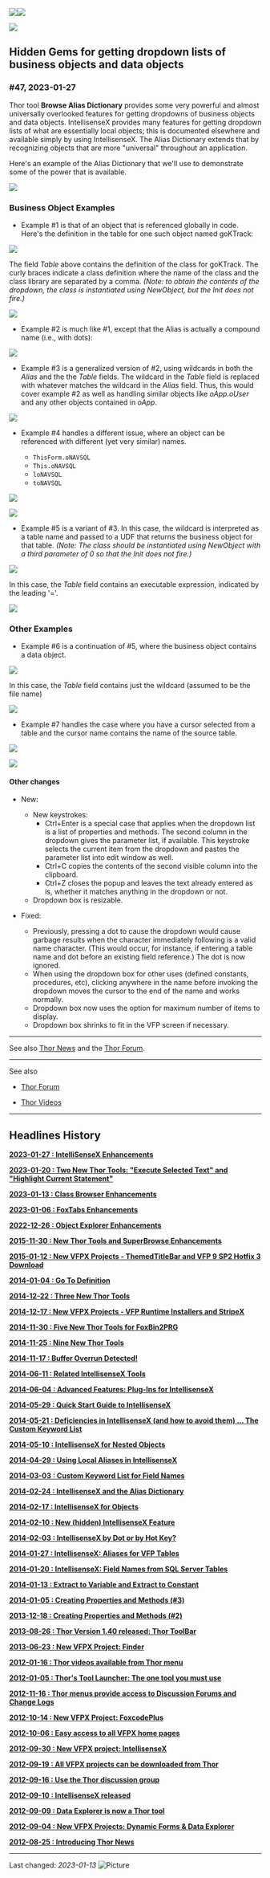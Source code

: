 ![](Images/Thor.png)![](Images/Thor_news.png)  

![](Images/Thor_greenline.png)

**Hidden Gems for getting dropdown lists of business objects and data objects** 
---

### #47, 2023-01-27

Thor tool **Browse Alias Dictionary** provides some very powerful and almost universally overlooked features for getting dropdowns of business objects and data objects.  IntellisenseX provides many features for getting dropdown lists of what are essentially local objects; this is documented elsewhere and available simply by using IntellisenseX.  The Alias Dictionary extends that by recognizing objects that are more "universal" throughout an application.

Here's an example of the Alias Dictionary that we'll use to demonstrate some of the power that is available.

![](NewsItems/Images/Item_47_SampleAliasTable.png)

### Business Object Examples

* Example #1 is that of an object that is referenced globally in code.  Here's the definition in the table for one such object named goKTrack:

![](NewsItems/Images/Item_47_goKTrack.png)

The field _Table_ above contains the definition of the class for goKTrack. The curly braces indicate a class definition where the name of the class and the class library are separated by a comma. _(Note: to obtain the contents of the dropdown, the class is instantiated using NewObject, but the Init does not fire.)_ 

![](NewsItems/Images/Item_47_goKTrackExample.png)

* Example #2 is much like #1, except that the Alias is actually a compound name (i.e., with dots):

![](NewsItems/Images/Item_47_oAppDotoAdmin.png)

* Example #3 is a generalized version of #2, using wildcards in both the _Alias_ and the the _Table_ fields. The wildcard in the _Table_ field is replaced with whatever matches the wildcard in the _Alias_ field.  Thus, this would cover example #2 as well as handling similar objects like _oApp.oUser_ and any other objects contained in _oApp_.

![](NewsItems/Images/Item_47_oAppDotoStar.png)

* Example #4 handles a different issue, where an object can be referenced with different (yet very similar) names.

    - `ThisForm.oNAVSQL`
    - `This.oNAVSQL`
    - `loNAVSQL`
    - `toNAVSQL`

![](NewsItems/Images/Item_47_oNAVSQL.png)


![](NewsItems/Images/Item_47_oNAVSQLSample.png)

* Example #5 is a variant of #3.  In this case, the wildcard is interpreted as a table name and passed to a UDF that returns the business object for that table.  _(Note: The class should be instantiated using NewObject with a third parameter of 0 so that the Init does not fire.)_ 

![](NewsItems/Images/Item_47_loTable.png) 

In this case, the _Table_ field contains an executable expression, indicated by the leading 
'='.

![](NewsItems/Images/Item_47_loTableSample.png) 

### Other Examples

* Example #6 is a continuation of #5, where the business object contains a data object.  

![](NewsItems/Images/item_47_loStarDotData.png) 

In this case, the _Table_ field contains just the wildcard (assumed to be the file name)

![](NewsItems/Images/Item_47_loTableStarDotoData.png) 

* Example #7 handles the case where you have a cursor selected from a table and the cursor name contains the name of the source table.

![](NewsItems/Images/Item_47_crsrStar.png) 

![](NewsItems/Images/Item_47_crsrStarSample.png)  


#### Other changes
* New:
    * New keystrokes:
        * Ctrl+Enter is a special case that applies when the dropdown list is a list of properties and methods.  The second column in the dropdown gives the parameter list, if available.  This keystroke selects the current item from the dropdown and pastes the parameter list into edit window as well.
        * Ctrl+C copies the contents of the second visible column into the clipboard.
        * Ctrl+Z closes the popup and leaves the text already entered as is, whether it matches anything in the dropdown or not.
    * Dropdown box is resizable.
        
* Fixed:
    * Previously, pressing a dot to cause the dropdown would cause garbage results when the character immediately following is a valid name character.  (This would occur, for instance, if entering a table name and dot before an existing field reference.) The dot is now ignored.
    * When using the dropdown box for other uses (defined constants, procedures, etc), clicking anywhere in the name before invoking the dropdown moves the cursor to the end of the name and works normally.
    * Dropdown box now uses the option for maximum number of items to display.
    * Dropdown box shrinks to fit in the VFP screen if necessary.

---
See also [Thor News](../Thor_news.md) and the [Thor Forum](https://groups.google.com/forum/?fromgroups#!forum/FoxProThor).  


---

See also
* [Thor Forum](http://groups.google.com/group/FoxProThor)

* [Thor Videos](Thor_videos.md)

---

Headlines History
---

**[2023-01-27 : IntelliSenseX Enhancements ](NewsItems/Item_47.md)** 

**[2023-01-20 : Two New Thor Tools: "Execute Selected Text" and "Highlight Current Statement" ](NewsItems/Item_46.md)** 

**[2023-01-13 : Class Browser Enhancements](NewsItems/Item_45.md)** 

**[2023-01-06 : FoxTabs Enhancements](NewsItems/Item_44.md)** 

**[2022-12-26 : Object Explorer Enhancements](NewsItems/Item_43.md)** 

**[2015-11-30 : New Thor Tools and SuperBrowse Enhancements](NewsItems/Item_42.md)**

**[2015-01-12 : New VFPX Projects - ThemedTitleBar and VFP 9 SP2 Hotfix 3 Download](NewsItems/Item_41.md)**

**[2014-01-04 : Go To Definition](NewsItems/Tweet_27.md)**

**[2014-12-22 : Three New Thor Tools](NewsItems/Tweet_26.md)**

**[2014-12-17 : New VFPX Projects - VFP Runtime Installers and StripeX](NewsItems/Item_38.md)**

**[2014-11-30 : Five New Thor Tools for FoxBin2PRG](NewsItems/Tweet_25.md)**

**[2014-11-25 : Nine New Thor Tools](NewsItems/Tweet_24.md)**

**[2014-11-17 : Buffer Overrun Detected!](NewsItems/Tweet_23.md)**

**[2014-06-11 : Related IntellisenseX Tools](NewsItems/Tweet_22.md)**

**[2014-06-04 : Advanced Features: Plug-Ins for IntellisenseX](NewsItems/Tweet_21.md)**

**[2014-05-29 : Quick Start Guide to IntellisenseX](NewsItems/Tweet_20.md)**

**[2014-05-21 : Deficiencies in IntellisenseX (and how to avoid them) … The Custom Keyword List](NewsItems/Tweet_19.md)**

**[2014-05-10 : IntellisenseX for Nested Objects](NewsItems/Tweet_18.md)**

**[2014-04-29 : Using Local Aliases in IntellisenseX](NewsItems/Tweet_17.md)**

**[2014-03-03 : Custom Keyword List for Field Names](NewsItems/Tweet_16.md)**

**[2014-02-24 : IntellisenseX and the Alias Dictionary](NewsItems/Tweet_15.md)**

**[2014-02-17 : IntellisenseX for Objects](NewsItems/Tweet_14.md)**

**[2014-02-10 : New (hidden) IntellisenseX Feature](NewsItems/Tweet_13.md)**

**[2014-02-03 : IntellisenseX by Dot or by Hot Key?](NewsItems/Tweet_12.md)**

**[2014-01-27 : IntellisenseX: Aliases for VFP Tables](NewsItems/Tweet_11.md)**

**[2014-01-20 : IntellisenseX: Field Names from SQL Server Tables](NewsItems/Tweet_10.md)**

**[2014-01-13 : Extract to Variable and Extract to Constant](NewsItems/Tweet_09.md)**

**[2014-01-05 : Creating Properties and Methods (#3)](NewsItems/Tweet_08.md)**

**[2013-12-18 : Creating Properties and Methods (#2)](NewsItems/Tweet_07.md)**

**[2013-08-26 :  Thor Version 1.40 released: Thor ToolBar](NewsItems/Item_18.md)**

**[2013-06-23 :  New VFPX Project: Finder](NewsItems/Item_17.md)**

**[2012-01-16 :  Thor videos available from Thor menu](NewsItems/Item_14.md)**

**[2012-01-05 :  Thor's Tool Launcher: The one tool you must use](NewsItems/Item_13.md)**

**[2012-11-16 :  Thor menus provide access to Discussion Forums and Change Logs](NewsItems/Item_12.md)**

**[2012-10-14 :  New VFPX Project: FoxcodePlus](NewsItems/Item_10.md)**

**[2012-10-06 :  Easy access to all VFPX home pages](NewsItems/Item_9.md)**

**[2012-09-30 :  New VFPX project: IntellisenseX](NewsItems/Item_8.md)**

**[2012-09-19 :  All VFPX projects can be downloaded from Thor](NewsItems/Item_7.md)**

**[2012-09-16 :  Use the Thor discussion group](NewsItems/Item_6.md)**

**[2012-09-10 :  IntellisenseX released](NewsItems/Item_5.md)**

**[2012-09-09 :  Data Explorer is now a Thor tool](NewsItems/Item_4.md)**

**[2012-09-04 :  New VFPX Projects: Dynamic Forms & Data Explorer](NewsItems/Item_3.md)**

**[2012-08-25 : Introducing Thor News](NewsItems/Item_1.md)**

---


Last changed: _2023-01-13_ ![Picture](Images/vfpxpoweredby_alternative.gif)

